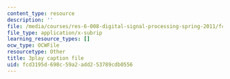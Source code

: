 ```yaml
---
content_type: resource
description: ''
file: /media/courses/res-6-008-digital-signal-processing-spring-2011/fcd3195d698c59a2add253789cdb0556_XT6o4IRTcLk.vtt
file_type: application/x-subrip
learning_resource_types: []
ocw_type: OCWFile
resourcetype: Other
title: 3play caption file
uid: fcd3195d-698c-59a2-add2-53789cdb0556
---
```

